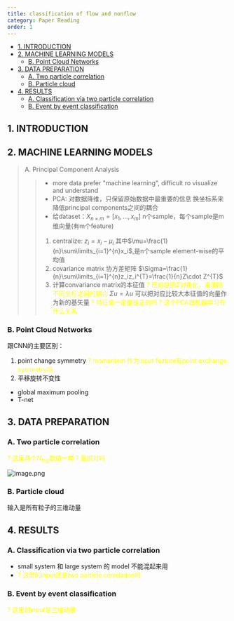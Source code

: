 ```yaml
---
title: classification of flow and nonflow
category: Paper Reading
order: 1
---
```


- [1. INTRODUCTION](#1-introduction)
- [2. MACHINE LEARNING MODELS](#2-machine-learning-models)
  - [B. Point Cloud Networks](#b-point-cloud-networks)
- [3. DATA PREPARATION](#3-data-preparation)
  - [A. Two particle correlation](#a-two-particle-correlation)
  - [B. Particle cloud](#b-particle-cloud)
- [4. RESULTS](#4-results)
  - [A. Classification via two particle correlation](#a-classification-via-two-particle-correlation)
  - [B. Event by event classification](#b-event-by-event-classification)

## 1. INTRODUCTION

## 2. MACHINE LEARNING MODELS

> A. Principal Component Analysis
>>+ more data prefer "machine learning", difficult ro visualize and understand
>>+ PCA: 对数据降维，只保留原始数据中最重要的信息
  换坐标系来降低principal components之间的耦合
>>+ 给dataset：$X_{n\times m}=[x_1,…,x_m]$
  n个sample，每个sample是m维向量(有m个feature)
>>1. centralize:
    $z_i=x_i-\mu_i$
    其中$\mu=\frac{1}{n}\sum\limits_{i=1}^{n}x_i$,是n个sample element-wise的平均值
>>2. covariance matrix 协方差矩阵
   $\Sigma=\frac{1}{n}\sum\limits_{i=1}^{n}z_iz_i^{T}=\frac{1}{n}Z\cdot Z^{T}$
>>3. 计算convariance matrix的本征值
   <font color=yellow>? 目的是把$\Sigma$对角化，来消除不同坐标之间的耦合</font>
   $\Sigma u=\lambda u$
   可以把对应比较大本征值的向量作为新的基矢量
   <font color="yellow">? 特征值一定都是正的吗
   ? 这个PCA跟机器学习有什么关系</font>


### B. Point Cloud Networks
跟CNN的主要区别：
1. point change symmetry<font color="yellow"> ? momentem 作为input feature有point exchange symmetry吗</font>
2. 平移旋转不变性
- global maximum pooling
- T-net

## 3. DATA PREPARATION
### A. Two particle correlation
<font color=yellow>? 这里两个$N_{trig}$数值一样
? 量纲对吗</font>

![image.png](https://s2.loli.net/2022/07/09/e8sKtQqIjazXC4l.png)

### B. Particle cloud
输入是所有粒子的三维动量

## 4. RESULTS
### A. Classification via two particle correlation
- small system 和 large system 的 model 不能混起来用
- <font color=yellow>? 这里的input还是two particle correlation吗</font>

### B. Event by event classification
<font color=yellow>? 这里的input是三维动量</font>

